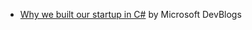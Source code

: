- [Why we built our startup in C#](https://devblogs.microsoft.com/dotnet/why-we-built-our-startup-in-csharp/) by Microsoft DevBlogs
